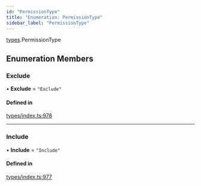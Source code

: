 ```yaml
---
id: "PermissionType"
title: "Enumeration: PermissionType"
sidebar_label: "PermissionType"
---
```


[types](../../../modules/Types/Types.md).PermissionType

## Enumeration Members

### Exclude

• **Exclude** = ``"Exclude"``

#### Defined in

[types/index.ts:978](https://github.com/PolymeshAssociation/polymesh-sdk/blob/2c78f6c34/src/types/index.ts#L978)

___

### Include

• **Include** = ``"Include"``

#### Defined in

[types/index.ts:977](https://github.com/PolymeshAssociation/polymesh-sdk/blob/2c78f6c34/src/types/index.ts#L977)
